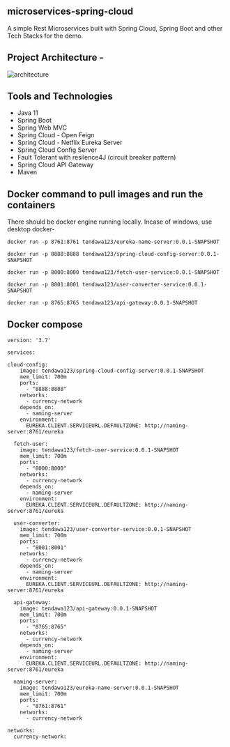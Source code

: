 ## microservices-spring-cloud

A simple Rest Microservices built with Spring Cloud, Spring Boot and other Tech Stacks for the demo.

## Project Architecture - 

![architecture](https://user-images.githubusercontent.com/8009104/215452205-6524145c-032e-4510-b41a-17bf450b6744.png)

## Tools and Technologies

- Java 11
- Spring Boot
- Spring Web MVC
- Spring Cloud - Open Feign
- Spring Cloud - Netflix Eureka Server
- Spring Cloud Config Server
- Fault Tolerant with resilence4J (circuit breaker pattern)
- Spring Cloud API Gateway
- Maven



## Docker command to pull images and run the containers

There should be docker engine running locally. Incase of windows, use desktop docker- 

```
docker run -p 8761:8761 tendawa123/eureka-name-server:0.0.1-SNAPSHOT

docker run -p 8888:8888 tendawa123/spring-cloud-config-server:0.0.1-SNAPSHOT

docker run -p 8000:8000 tendawa123/fetch-user-service:0.0.1-SNAPSHOT

docker run -p 8001:8001 tendawa123/user-converter-service:0.0.1-SNAPSHOT

docker run -p 8765:8765 tendawa123/api-gateway:0.0.1-SNAPSHOT

```

## Docker compose 

```
version: '3.7'

services:

cloud-config:
    image: tendawa123/spring-cloud-config-server:0.0.1-SNAPSHOT
    mem_limit: 700m
    ports:
      - "8888:8888"
    networks:
      - currency-network
    depends_on:
      - naming-server
    environment:
      EUREKA.CLIENT.SERVICEURL.DEFAULTZONE: http://naming-server:8761/eureka

  fetch-user:
    image: tendawa123/fetch-user-service:0.0.1-SNAPSHOT
    mem_limit: 700m
    ports:
      - "8000:8000"
    networks:
      - currency-network
    depends_on:
      - naming-server
    environment:
      EUREKA.CLIENT.SERVICEURL.DEFAULTZONE: http://naming-server:8761/eureka

  user-converter:
    image: tendawa123/user-converter-service:0.0.1-SNAPSHOT
    mem_limit: 700m
    ports:
      - "8001:8001"
    networks:
      - currency-network
    depends_on:
      - naming-server
    environment:
      EUREKA.CLIENT.SERVICEURL.DEFAULTZONE: http://naming-server:8761/eureka

  api-gateway:
    image: tendawa123/api-gateway:0.0.1-SNAPSHOT
    mem_limit: 700m
    ports:
      - "8765:8765"
    networks:
      - currency-network
    depends_on:
      - naming-server
    environment:
      EUREKA.CLIENT.SERVICEURL.DEFAULTZONE: http://naming-server:8761/eureka

  naming-server:
    image: tendawa123/eureka-name-server:0.0.1-SNAPSHOT
    mem_limit: 700m
    ports:
      - "8761:8761"
    networks:
      - currency-network

networks:
  currency-network:

```

  
